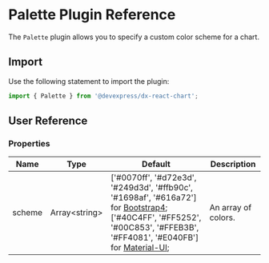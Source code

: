 # Palette Plugin Reference

The `Palette` plugin allows you to specify a custom color scheme for a chart.

## Import

Use the following statement to import the plugin:

```js
import { Palette } from '@devexpress/dx-react-chart';
```

## User Reference

### Properties

Name | Type | Default | Description
-----|------|---------|------------
scheme | Array&lt;string&gt; | ['#0070ff', '#d72e3d', '#249d3d', '#ffb90c', '#1698af', '#616a72'] for [Bootstrap4](https://www.npmjs.com/package/@devexpress/dx-react-chart-bootstrap4); ['#40C4FF', '#FF5252', '#00C853', '#FFEB3B', '#FF4081', '#E040FB'] for [Material-UI](https://www.npmjs.com/package/@devexpress/dx-react-chart-material-ui); | An array of colors.
